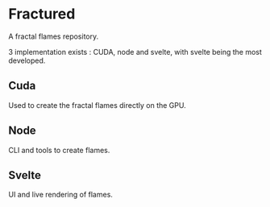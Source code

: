 # Fractured

A fractal flames repository.

3 implementation exists : CUDA, node and svelte, with svelte being the most developed.

## Cuda

Used to create the fractal flames directly on the GPU.

## Node

CLI and tools to create flames.

## Svelte

UI and live rendering of flames.
